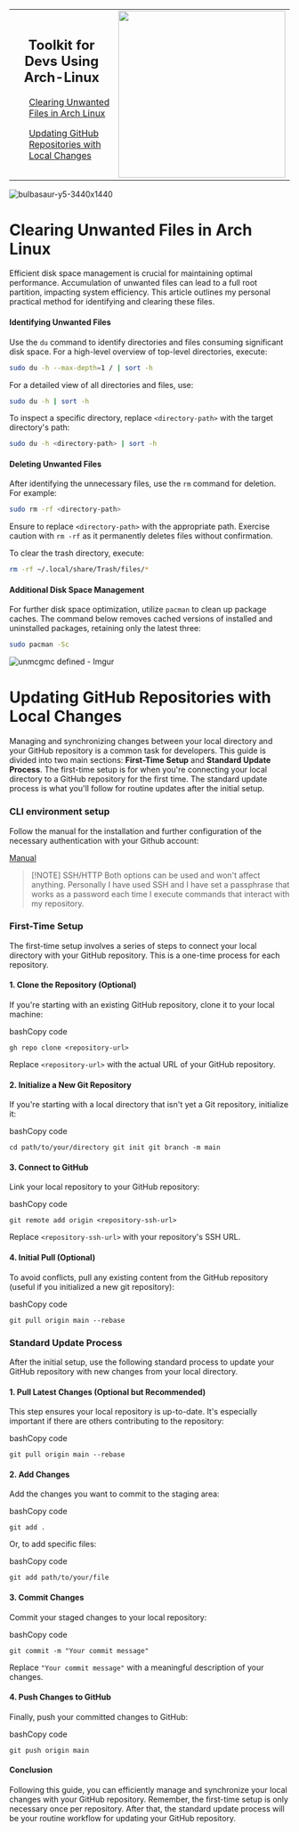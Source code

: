 <table>
  <tr>
  </tr>
<tr>
    <td valign="center">
      <h2 align="center">Toolkit for Devs Using Arch-Linux</h2>
      <ol>
        
  <a href="#clearing-unwanted-files-in-arch-linux">Clearing Unwanted Files in Arch Linux</a>
        
  <a href="#updating-github-repositories-with-local-changes">Updating GitHub Repositories with Local Changes</a>

   </ol>
    </td>
    <td align="right" valign="center">
      <img src="https://github.com/YourUsername/ArchDevKit/assets/logo.png" width="300px">
    </td>
  </tr>
</table>

![bulbasaur-y5-3440x1440](https://github.com/AlexandrosLiaskos/ArchDevKit/assets/128935863/e35953aa-aecf-419e-804d-086012e8faa6)


# Clearing Unwanted Files in Arch Linux

Efficient disk space management is crucial for maintaining optimal performance. Accumulation of unwanted files can lead to a full root partition, impacting system efficiency. This article outlines my personal practical method for identifying and clearing these files.

#### Identifying Unwanted Files

Use the `du` command to identify directories and files consuming significant disk space. For a high-level overview of top-level directories, execute:

```bash
sudo du -h --max-depth=1 / | sort -h
```

For a detailed view of all directories and files, use:

```bash
sudo du -h | sort -h
```

To inspect a specific directory, replace `<directory-path>` with the target directory's path:

```bash
sudo du -h <directory-path> | sort -h
```

#### Deleting Unwanted Files

After identifying the unnecessary files, use the `rm` command for deletion. For example:

```bash
sudo rm -rf <directory-path>
```

Ensure to replace `<directory-path>` with the appropriate path. Exercise caution with `rm -rf` as it permanently deletes files without confirmation.

To clear the trash directory, execute:

```bash
rm -rf ~/.local/share/Trash/files/*
```

#### Additional Disk Space Management

For further disk space optimization, utilize `pacman` to clean up package caches. The command below removes cached versions of installed and uninstalled packages, retaining only the latest three:

```bash
sudo pacman -Sc
```

![unmcgmc defined - Imgur](https://github.com/AlexandrosLiaskos/ArchDevKit/assets/128935863/cfd3d94b-66ea-41ff-b9df-aa954f46fc0c)


# Updating GitHub Repositories with Local Changes

Managing and synchronizing changes between your local directory and your GitHub repository is a common task for developers. This guide is divided into two main sections: **First-Time Setup** and **Standard Update Process**. The first-time setup is for when you're connecting your local directory to a GitHub repository for the first time. The standard update process is what you'll follow for routine updates after the initial setup.

### CLI environment setup 

Follow the manual for the installation and further configuration of the necessary authentication with your Github account:

[Manual](https://cli.github.com/manual/)


> [!NOTE] SSH/HTTP
> Both options can be used and won't affect anything. Personally I have used SSH and I have set a passphrase that works as a password each time I execute commands that interact with my repository.

### First-Time Setup

The first-time setup involves a series of steps to connect your local directory with your GitHub repository. This is a one-time process for each repository.

#### 1. Clone the Repository (Optional)

If you're starting with an existing GitHub repository, clone it to your local machine:

bashCopy code

`gh repo clone <repository-url>`

Replace `<repository-url>` with the actual URL of your GitHub repository.

#### 2. Initialize a New Git Repository
If you're starting with a local directory that isn't yet a Git repository, initialize it:

bashCopy code

`cd path/to/your/directory git init git branch -m main`

#### 3. Connect to GitHub

Link your local repository to your GitHub repository:

bashCopy code

`git remote add origin <repository-ssh-url>`

Replace `<repository-ssh-url>` with your repository's SSH URL.

#### 4. Initial Pull (Optional)

To avoid conflicts, pull any existing content from the GitHub repository (useful if you initialized a new git repository):

bashCopy code

`git pull origin main --rebase`

### Standard Update Process

After the initial setup, use the following standard process to update your GitHub repository with new changes from your local directory.

#### 1. Pull Latest Changes (Optional but Recommended)

This step ensures your local repository is up-to-date. It's especially important if there are others contributing to the repository:

bashCopy code

`git pull origin main --rebase`

#### 2. Add Changes

Add the changes you want to commit to the staging area:

bashCopy code

`git add .`

Or, to add specific files:

bashCopy code

`git add path/to/your/file`

#### 3. Commit Changes

Commit your staged changes to your local repository:

bashCopy code

`git commit -m "Your commit message"`

Replace `"Your commit message"` with a meaningful description of your changes.

#### 4. Push Changes to GitHub

Finally, push your committed changes to GitHub:

bashCopy code

`git push origin main`

#### Conclusion

Following this guide, you can efficiently manage and synchronize your local changes with your GitHub repository. Remember, the first-time setup is only necessary once per repository. After that, the standard update process will be your routine workflow for updating your GitHub repository.


